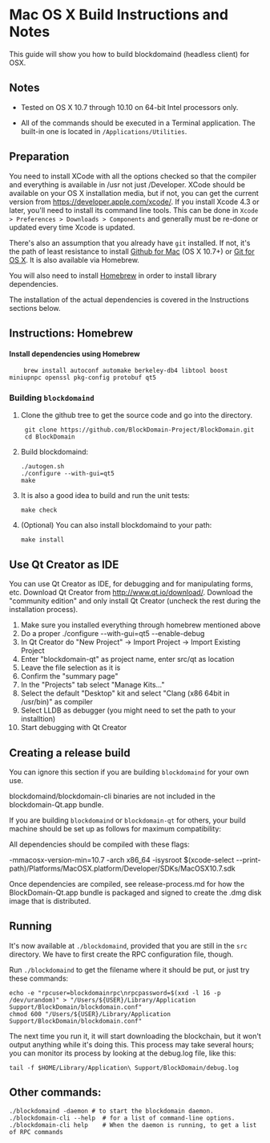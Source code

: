 Mac OS X Build Instructions and Notes
====================================
This guide will show you how to build blockdomaind (headless client) for OSX.

Notes
-----

* Tested on OS X 10.7 through 10.10 on 64-bit Intel processors only.

* All of the commands should be executed in a Terminal application. The
built-in one is located in `/Applications/Utilities`.

Preparation
-----------

You need to install XCode with all the options checked so that the compiler
and everything is available in /usr not just /Developer. XCode should be
available on your OS X installation media, but if not, you can get the
current version from https://developer.apple.com/xcode/. If you install
Xcode 4.3 or later, you'll need to install its command line tools. This can
be done in `Xcode > Preferences > Downloads > Components` and generally must
be re-done or updated every time Xcode is updated.

There's also an assumption that you already have `git` installed. If
not, it's the path of least resistance to install [Github for Mac](https://mac.github.com/)
(OS X 10.7+) or
[Git for OS X](https://code.google.com/p/git-osx-installer/). It is also
available via Homebrew.

You will also need to install [Homebrew](http://brew.sh) in order to install library
dependencies.

The installation of the actual dependencies is covered in the Instructions
sections below.

Instructions: Homebrew
----------------------

#### Install dependencies using Homebrew

        brew install autoconf automake berkeley-db4 libtool boost miniupnpc openssl pkg-config protobuf qt5

### Building `blockdomaind`

1. Clone the github tree to get the source code and go into the directory.

        git clone https://github.com/BlockDomain-Project/BlockDomain.git
        cd BlockDomain

2.  Build blockdomaind:

        ./autogen.sh
        ./configure --with-gui=qt5
        make

3.  It is also a good idea to build and run the unit tests:

        make check

4.  (Optional) You can also install blockdomaind to your path:

        make install

Use Qt Creator as IDE
------------------------
You can use Qt Creator as IDE, for debugging and for manipulating forms, etc.
Download Qt Creator from http://www.qt.io/download/. Download the "community edition" and only install Qt Creator (uncheck the rest during the installation process).

1. Make sure you installed everything through homebrew mentioned above
2. Do a proper ./configure --with-gui=qt5 --enable-debug
3. In Qt Creator do "New Project" -> Import Project -> Import Existing Project
4. Enter "blockdomain-qt" as project name, enter src/qt as location
5. Leave the file selection as it is
6. Confirm the "summary page"
7. In the "Projects" tab select "Manage Kits..."
8. Select the default "Desktop" kit and select "Clang (x86 64bit in /usr/bin)" as compiler
9. Select LLDB as debugger (you might need to set the path to your installtion)
10. Start debugging with Qt Creator

Creating a release build
------------------------
You can ignore this section if you are building `blockdomaind` for your own use.

blockdomaind/blockdomain-cli binaries are not included in the blockdomain-Qt.app bundle.

If you are building `blockdomaind` or `blockdomain-qt` for others, your build machine should be set up
as follows for maximum compatibility:

All dependencies should be compiled with these flags:

 -mmacosx-version-min=10.7
 -arch x86_64
 -isysroot $(xcode-select --print-path)/Platforms/MacOSX.platform/Developer/SDKs/MacOSX10.7.sdk

Once dependencies are compiled, see release-process.md for how the BlockDomain-Qt.app
bundle is packaged and signed to create the .dmg disk image that is distributed.

Running
-------

It's now available at `./blockdomaind`, provided that you are still in the `src`
directory. We have to first create the RPC configuration file, though.

Run `./blockdomaind` to get the filename where it should be put, or just try these
commands:

    echo -e "rpcuser=blockdomainrpc\nrpcpassword=$(xxd -l 16 -p /dev/urandom)" > "/Users/${USER}/Library/Application Support/BlockDomain/blockdomain.conf"
    chmod 600 "/Users/${USER}/Library/Application Support/BlockDomain/blockdomain.conf"

The next time you run it, it will start downloading the blockchain, but it won't
output anything while it's doing this. This process may take several hours;
you can monitor its process by looking at the debug.log file, like this:

    tail -f $HOME/Library/Application\ Support/BlockDomain/debug.log

Other commands:
-------

    ./blockdomaind -daemon # to start the blockdomain daemon.
    ./blockdomain-cli --help  # for a list of command-line options.
    ./blockdomain-cli help    # When the daemon is running, to get a list of RPC commands
